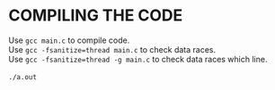 # COMPILING THE CODE
Use `gcc main.c` to compile code. <br />
Use `gcc -fsanitize=thread main.c` to check data races. <br />
Use `gcc -fsanitize=thread -g main.c` to check data races which line. <br />
<br />
`./a.out`
